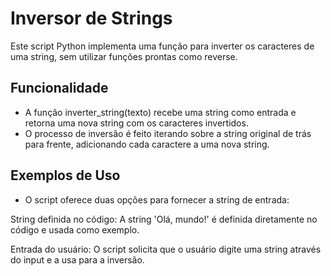 # Inversor de Strings

Este script Python implementa uma função para inverter os caracteres de uma string, sem utilizar funções prontas como reverse.

## Funcionalidade

- A função inverter_string(texto) recebe uma string como entrada e retorna uma nova string com os caracteres invertidos.
- O processo de inversão é feito iterando sobre a string original de trás para frente, adicionando cada caractere a uma nova string.

## Exemplos de Uso

- O script oferece duas opções para fornecer a string de entrada:

String definida no código:
A string 'Olá, mundo!' é definida diretamente no código e usada como exemplo.

Entrada do usuário:
O script solicita que o usuário digite uma string através do input e a usa para a inversão.